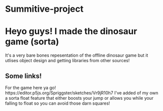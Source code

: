 # Summitive-project

<h1>Heyo guys! I made the dinosaur game (sorta) </h1>
<p>It's a very bare bones repesentation of the offline dinosaur game but it utlises object design and getting libraries from other sources!</p>
<h2>Some links!</h2>
<p> For the game here ya go! https://editor.p5js.org/Spriggster/sketches/Vr9jR10h7 I've added of my own a sorta float feature that either boosts your jump or allows you while your falling to float so you can avoid those darn squares!
